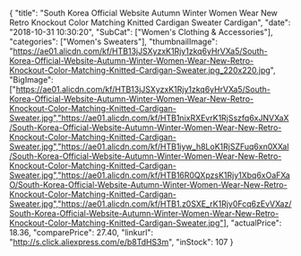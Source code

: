 {
	"title": "South Korea Official Website Autumn Winter Women Wear New Retro Knockout Color Matching Knitted Cardigan Sweater Cardigan",
	"date": "2018-10-31 10:30:20",
	"SubCat": ["Women's Clothing & Accessories"],
	"categories": ["Women's Sweaters"],
	"thumbnailImage": "https://ae01.alicdn.com/kf/HTB13jJSXyzxK1Rjy1zkq6yHrVXa5/South-Korea-Official-Website-Autumn-Winter-Women-Wear-New-Retro-Knockout-Color-Matching-Knitted-Cardigan-Sweater.jpg_220x220.jpg",
	"BigImage": ["https://ae01.alicdn.com/kf/HTB13jJSXyzxK1Rjy1zkq6yHrVXa5/South-Korea-Official-Website-Autumn-Winter-Women-Wear-New-Retro-Knockout-Color-Matching-Knitted-Cardigan-Sweater.jpg","https://ae01.alicdn.com/kf/HTB1nixRXEvrK1RjSszfq6xJNVXaX/South-Korea-Official-Website-Autumn-Winter-Women-Wear-New-Retro-Knockout-Color-Matching-Knitted-Cardigan-Sweater.jpg","https://ae01.alicdn.com/kf/HTB1iyw_h8LoK1RjSZFuq6xn0XXal/South-Korea-Official-Website-Autumn-Winter-Women-Wear-New-Retro-Knockout-Color-Matching-Knitted-Cardigan-Sweater.jpg","https://ae01.alicdn.com/kf/HTB16R0QXpzsK1Rjy1Xbq6xOaFXaO/South-Korea-Official-Website-Autumn-Winter-Women-Wear-New-Retro-Knockout-Color-Matching-Knitted-Cardigan-Sweater.jpg","https://ae01.alicdn.com/kf/HTB1.z0SXE_rK1Rjy0Fcq6zEvVXaz/South-Korea-Official-Website-Autumn-Winter-Women-Wear-New-Retro-Knockout-Color-Matching-Knitted-Cardigan-Sweater.jpg"],
	"actualPrice": 18.36,
	"comparePrice": 27.40,
	"linkurl": "http://s.click.aliexpress.com/e/b8TdHS3m",
	"inStock": 107
}
